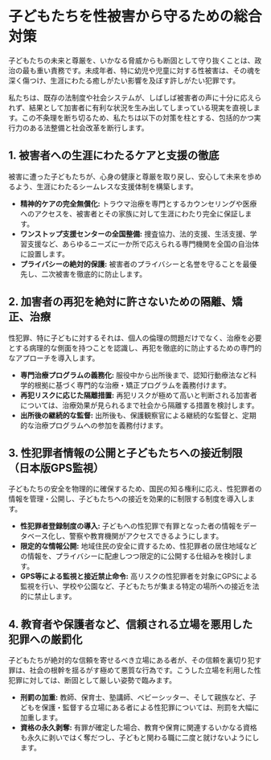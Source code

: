 # 子どもたちを性被害から守るための総合対策

子どもたちの未来と尊厳を、いかなる脅威からも断固として守り抜くことは、政治の最も重い責務です。未成年者、特に幼児や児童に対する性被害は、その魂を深く傷つけ、生涯にわたる癒しがたい影響を及ぼす許しがたい犯罪です。

私たちは、既存の法制度や社会システムが、しばしば被害者の声に十分に応えられず、結果として加害者に有利な状況を生み出してしまっている現実を直視します。この不条理を断ち切るため、私たちは以下の対策を柱とする、包括的かつ実行力のある法整備と社会改革を断行します。

## 1. 被害者への生涯にわたるケアと支援の徹底

被害に遭った子どもたちが、心身の健康と尊厳を取り戻し、安心して未来を歩めるよう、生涯にわたるシームレスな支援体制を構築します。

- **精神的ケアの完全無償化:** トラウマ治療を専門とするカウンセリングや医療へのアクセスを、被害者とその家族に対して生涯にわたり完全に保証します。
- **ワンストップ支援センターの全国整備:** 捜査協力、法的支援、生活支援、学習支援など、あらゆるニーズに一か所で応えられる専門機関を全国の自治体に設置します。
- **プライバシーの絶対的保護:** 被害者のプライバシーと名誉を守ることを最優先し、二次被害を徹底的に防止します。

## 2. 加害者の再犯を絶対に許さないための隔離、矯正、治療

性犯罪、特に子どもに対するそれは、個人の倫理の問題だけでなく、治療を必要とする病理的な側面を持つことを認識し、再犯を徹底的に防止するための専門的なアプローチを導入します。

- **専門治療プログラムの義務化:** 服役中から出所後まで、認知行動療法など科学的根拠に基づく専門的な治療・矯正プログラムを義務付けます。
- **再犯リスクに応じた隔離措置:** 再犯リスクが極めて高いと判断される加害者については、治療効果が見られるまで社会から隔離する措置を検討します。
- **出所後の継続的な監督:** 出所後も、保護観察官による継続的な監督と、定期的な治療プログラムへの参加を義務付けます。

## 3. 性犯罪者情報の公開と子どもたちへの接近制限（日本版GPS監視）

子どもたちの安全を物理的に確保するため、国民の知る権利に応え、性犯罪者の情報を管理・公開し、子どもたちへの接近を効果的に制限する制度を導入します。

- **性犯罪者登録制度の導入:** 子どもへの性犯罪で有罪となった者の情報をデータベース化し、警察や教育機関がアクセスできるようにします。
- **限定的な情報公開:** 地域住民の安全に資するため、性犯罪者の居住地域などの情報を、プライバシーに配慮しつつ限定的に公開する仕組みを検討します。
- **GPS等による監視と接近禁止命令:** 高リスクの性犯罪者を対象にGPSによる監視を行い、学校や公園など、子どもたちが集まる特定の場所への接近を法的に禁止します。

## 4. 教育者や保護者など、信頼される立場を悪用した犯罪への厳罰化

子どもたちが絶対的な信頼を寄せるべき立場にある者が、その信頼を裏切り犯す罪は、社会の根幹を揺るがす極めて悪質な行為です。こうした立場を利用した性犯罪に対しては、断固として厳しい姿勢で臨みます。

- **刑罰の加重:** 教師、保育士、塾講師、ベビーシッター、そして親族など、子どもを保護・監督する立場にある者による性犯罪については、刑罰を大幅に加重します。
- **資格の永久剥奪:** 有罪が確定した場合、教育や保育に関連するいかなる資格も永久に剥いではく奪だつし、子どもと関わる職に二度と就けないようにします。
